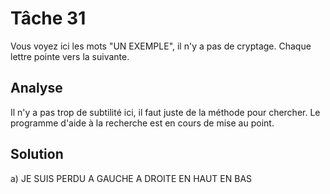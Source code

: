 # Tâche 31

Vous voyez ici les mots "UN EXEMPLE", il n'y a pas de cryptage. Chaque lettre pointe vers la suivante.

## Analyse

Il n'y a pas trop de subtilité ici, il faut juste de la méthode pour chercher. Le programme d'aide à la recherche est en cours de mise au point.

## Solution

a) JE SUIS PERDU A GAUCHE A DROITE EN HAUT EN BAS

